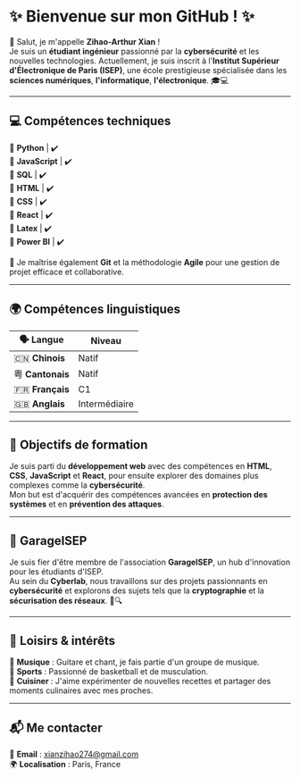 # ✨ Bienvenue sur mon GitHub ! ✨

👋 Salut, je m'appelle **Zihao-Arthur Xian** !  
Je suis un **étudiant ingénieur** passionné par la **cybersécurité** et les nouvelles technologies. Actuellement, je suis inscrit à l'**Institut Supérieur d'Électronique de Paris (ISEP)**, une école prestigieuse spécialisée dans les **sciences numériques**, **l'informatique**, **l'électronique**. 🎓💻

---

## 💻 Compétences techniques

🔹 **Python** | ✔️  
🔹 **JavaScript** | ✔️  
🔹 **SQL** | ✔️  
🔹 **HTML** | ✔️  
🔹 **CSS** | ✔️  
🔹 **React** | ✔️  
🔹 **Latex** | ✔️  
🔹 **Power BI** | ✔️

🌟 Je maîtrise également **Git** et la méthodologie **Agile** pour une gestion de projet efficace et collaborative.

---

## 🌍 Compétences linguistiques

| 🗣️ Langue            | Niveau                |
|---------------------|-----------------------|
| 🇨🇳 **Chinois**       | Natif                 |
| 粤 **Cantonais**      | Natif                 |
| 🇫🇷 **Français**      | C1                    |
| 🇬🇧 **Anglais**       | Intermédiaire         |

---

## 🎯 Objectifs de formation

Je suis parti du **développement web** avec des compétences en **HTML**, **CSS**, **JavaScript** et **React**, pour ensuite explorer des domaines plus complexes comme la **cybersécurité**.  
Mon but est d'acquérir des compétences avancées en **protection des systèmes** et en **prévention des attaques**.

---

## 🚀 GarageISEP

Je suis fier d'être membre de l'association **GarageISEP**, un hub d'innovation pour les étudiants d'ISEP.  
Au sein du **Cyberlab**, nous travaillons sur des projets passionnants en **cybersécurité** et explorons des sujets tels que la **cryptographie** et la **sécurisation des réseaux**. 🔐🔍

---

## 🎵 Loisirs & intérêts

🎸 **Musique** : Guitare et chant, je fais partie d'un groupe de musique.  
🏀 **Sports** : Passionné de basketball et de musculation.  
🍳 **Cuisiner** : J'aime expérimenter de nouvelles recettes et partager des moments culinaires avec mes proches.

---

## 📬 Me contacter

📧 **Email** : [xianzihao274@gmail.com](mailto:xianzihao274@gmail.com)  
🌍 **Localisation** : Paris, France  


